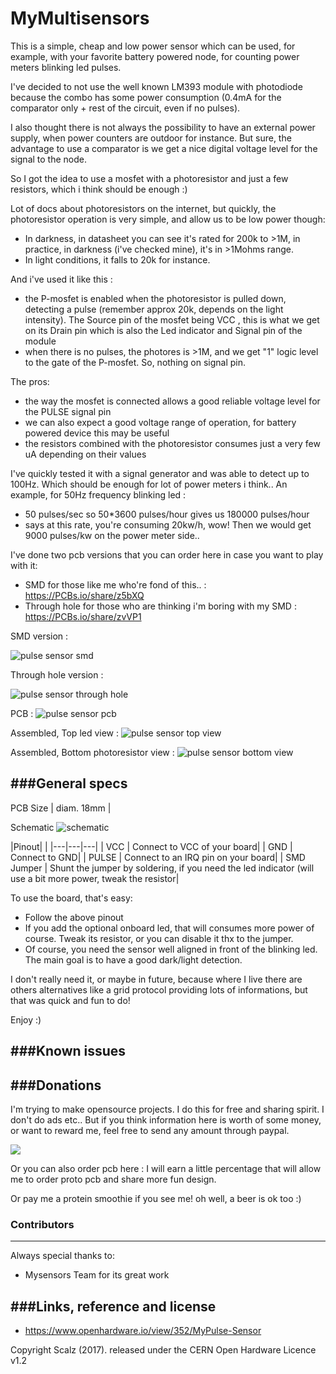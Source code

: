 # MyMultisensors

This is a simple, cheap and low power sensor which can be used, for example, with your favorite battery powered node, for counting power meters blinking led pulses. 

I've decided to not use the well known LM393 module with photodiode because the combo has some power consumption (0.4mA for the comparator only + rest of the circuit, even if no pulses). 

I also thought there is not always the possibility to have an external power supply, when power counters are outdoor for instance.
But sure, the advantage to use a comparator is we get a nice digital voltage level for the signal to the node.

So I got the idea to use a mosfet with a photoresistor and just a few resistors, which i think should be enough :) 

Lot of docs about photoresistors on the internet, but quickly, the photoresistor operation is very simple, and allow us to be low power though: 
- In darkness, in datasheet you can see it's rated for 200k to >1M, in practice, in darkness (i've checked mine), it's in >1Mohms range.
- In light conditions, it falls to 20k for instance.

And i've used it like this :
- the P-mosfet is enabled when the photoresistor is pulled down, detecting a pulse (remember approx 20k, depends on the light intensity). The Source pin of the mosfet being VCC , this is what we get on its Drain pin which is also the Led indicator and Signal pin of the module
- when there is no pulses, the photores is >1M, and we get "1" logic level to the gate of the P-mosfet. So, nothing on signal pin.

The pros:
- the way the mosfet is connected allows a good reliable voltage level for the PULSE signal pin 
- we can also expect a good voltage range of operation, for battery powered device this may be useful
- the resistors combined with the photoresistor consumes just a very few uA depending on their values

I've quickly tested it with a signal generator and was able to detect up to 100Hz. Which should be enough for lot of power meters i think..
An example, for 50Hz frequency blinking led :
- 50 pulses/sec so 50*3600 pulses/hour gives us 180000 pulses/hour
- says at this rate, you're consuming 20kw/h, wow! Then we would get 9000 pulses/kw on the power meter side..

I've done two pcb versions that you can order here in case you want to play with it:
- SMD for those like me who're fond of this.. : https://PCBs.io/share/z5bXQ
- Through hole for those who are thinking i'm boring with my SMD : https://PCBs.io/share/zvVP1


SMD version :

<img src="https://raw.githubusercontent.com/scalz/MyPulseSensor/master/Img/pulse_sensor.png" alt="pulse sensor smd"> 

Through hole version :

<img src="https://raw.githubusercontent.com/scalz/MyPulseSensor/master/Img/PulseSensorTH.png" alt="pulse sensor through hole"> 

PCB :
<img src="https://raw.githubusercontent.com/scalz/MyPulseSensor/master/Img/v1_parts.jpg" alt="pulse sensor pcb"> 

Assembled, Top led view :
<img src="https://raw.githubusercontent.com/scalz/MyPulseSensor/master/Img/v1_assembled_ledindicator_view.jpg" alt="pulse sensor top view">

Assembled, Bottom photoresistor view :
<img src="https://raw.githubusercontent.com/scalz/MyPulseSensor/master/Img/v1_assembled_photores_view.jpg" alt="pulse sensor bottom view">

###General specs
------

PCB Size | diam. 18mm |

Schematic
<img src="https://raw.githubusercontent.com/scalz/MyPulseSensor/master/Img/schematic.png" alt="schematic"> 


|Pinout|  |
|---|---|---|
| VCC | Connect to VCC of your board|
| GND |  Connect to GND|
| PULSE | Connect to an IRQ pin on your board|
| SMD Jumper | Shunt the jumper by soldering, if you need the led indicator (will use a bit more power, tweak the resistor|


To use the board, that's easy:
- Follow the above pinout
- If you add the optional onboard led, that will consumes more power of course. Tweak its resistor, or you can disable it thx to the jumper.
- Of course, you need the sensor well aligned in front of the blinking led. The main goal is to have a good dark/light detection.

I don't really need it, or maybe in future, because where I live there are others alternatives like a grid protocol providing lots of informations, but that was quick and fun to do!

Enjoy :)


###Known issues
------ 


###Donations
------

I'm trying to make opensource projects. I do this for free and sharing spirit. I don't do ads etc..
But if you think information here is worth of some money, or want to reward me, feel free to send any amount through paypal.

[![](https://www.paypalobjects.com/en_US/i/btn/btn_donateCC_LG.gif)](https://www.paypal.com/cgi-bin/webscr?cmd=_s-xclick&hosted_button_id=PWVDL2P64FDVU)  

Or you can also order pcb here :
I will earn a little percentage that will allow me to order proto pcb and share more fun design.

Or pay me a protein smoothie if you see me! oh well, a beer is ok too :)

### Contributors
------
Always special thanks to:
- Mysensors Team for its great work

###Links, reference and license
------
- https://www.openhardware.io/view/352/MyPulse-Sensor


Copyright Scalz (2017). released under the CERN Open Hardware Licence v1.2

